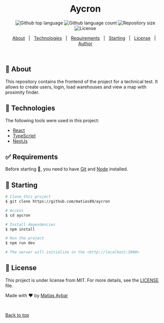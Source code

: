 <h1 align="center">Aycron</h1>
<p align="center">
  <img alt="Github top language" src="https://img.shields.io/github/languages/top/matias89/aycron?color=56BEB8">

  <img alt="Github language count" src="https://img.shields.io/github/languages/count/matias89/aycron?color=56BEB8">

  <img alt="Repository size" src="https://img.shields.io/github/repo-size/matias89/aycron?color=56BEB8">

  <img alt="License" src="https://img.shields.io/github/license/matias89/aycron?color=56BEB8">
</p>

<p align="center">
  <a href="#dart-about">About</a> &#xa0; | &#xa0; 
  <a href="#rocket-technologies">Technologies</a> &#xa0; | &#xa0;
  <a href="#white_check_mark-requirements">Requirements</a> &#xa0; | &#xa0;
  <a href="#checkered_flag-starting">Starting</a> &#xa0; | &#xa0;
  <a href="#memo-license">License</a> &#xa0; | &#xa0;
  <a href="https://github.com/matias89" target="_blank">Author</a>
</p>

<br>

## :dart: About ##

This repository contains the frontend of the project for a technical test. It allows to create users, login, load warehouses and view a map with proximity finder.

## :rocket: Technologies ##

The following tools were used in this project:

- [React](https://pt-br.reactjs.org/)
- [TypeScript](https://www.typescriptlang.org/)
- [NextJs](https://nextjs.org/)

## :white_check_mark: Requirements ##

Before starting :checkered_flag:, you need to have [Git](https://git-scm.com) and [Node](https://nodejs.org/en/) installed.

## :checkered_flag: Starting ##

```bash
# Clone this project
$ git clone https://github.com/matias89/aycron

# Access
$ cd aycron

# Install dependencies
$ npm install

# Run the project
$ npm run dev

# The server will initialize in the <http://localhost:3000>
```

## :memo: License ##

This project is under license from MIT. For more details, see the [LICENSE](LICENSE.md) file.


Made with :heart: by <a href="https://github.com/matias89" target="_blank">Matías Aybar</a>

&#xa0;

<a href="#top">Back to top</a>
